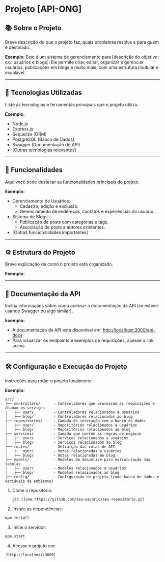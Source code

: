 # Projeto [API-ONG]

## 📚 Sobre o Projeto

Breve descrição do que o projeto faz, quais problemas resolve e para quem é destinado.

**Exemplo:**
Este é um sistema de gerenciamento para [descrição do objetivo: ex.: usuários e blogs]. Ele permite criar, editar, organizar e gerenciar usuários, publicações em blogs e muito mais, com uma estrutura modular e escalável.

---

## 🚀 Tecnologias Utilizadas

Liste as tecnologias e ferramentas principais que o projeto utiliza.

**Exemplo:**

- Node.js
- Express.js
- Sequelize (ORM)
- PostgreSQL (Banco de Dados)
- Swagger (Documentação de API)
- [Outras tecnologias relevantes]

---

## 🔧 Funcionalidades

Aqui você pode destacar as funcionalidades principais do projeto.

**Exemplo:**

- Gerenciamento de Usuários:
  - Cadastro, edição e exclusão.
  - Gerenciamento de endereços, contatos e experiências do usuário.
- Sistema de Blogs:
  - Publicação de posts com categorias e tags.
  - Associação de posts a autores existentes.
- [Outras funcionalidades importantes]

---

## ⚙️ Estrutura do Projeto

Breve explicação de como o projeto está organizado.

**Exemplo:**

---

## 📑 Documentação da API

Inclua informações sobre como acessar a documentação da API (se estiver usando Swagger ou algo similar).

**Exemplo:**

- A documentação da API está disponível em: [http://localhost:3000/api-docs](http://localhost:3000/api-docs)
- Para visualizar os endpoints e exemplos de requisições, acesse o link acima.

---

## 🛠️ Configuração e Execução do Projeto

Instruções para rodar o projeto localmente.

**Exemplo:**

```PainText
src/
├── controllers/      - Controladores que processam as requisições e chamam os serviços
│   ├── user/         - Controladores relacionados a usuários
│   ├── blog/         - Controladores relacionados ao blog
├── repositories/     - Camada de interação com o banco de dados
│   ├── user/         - Repositórios relacionados a usuários
│   ├── blog/         - Repositórios relacionados ao blog
├── services/         - Camada que contém as regras de negócio
│   ├── user/         - Serviços relacionados a usuários
│   ├── blog/         - Serviços relacionados ao blog
├── routes/           - Definição das rotas de API
│   ├── user/         - Rotas relacionadas a usuários
│   ├── blog/         - Rotas relacionadas ao blog
├── models/           - Modelos do Sequelize para estruturação das tabelas
│   ├── user/         - Modelos relacionados a usuários
│   ├── blog/         - Modelos relacionados ao blog
├── config/           - Configuração do projeto (como banco de dados e variáveis de ambiente)
```

1. Clone o repositório:
   ```bash
   git clone https://github.com/seu-usuario/seu-repositorio.git
   ```
2. Instale as dependências:

```bash
npm install
```

3. Inicie o servidor:

```bash
npm start
```

4. Acesse o projeto em:

```Text
[http://localhost:3000]
```
